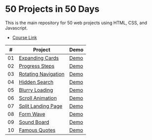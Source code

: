 # 50 Projects in 50 Days
 This is the main repository for 50 web projects using HTML, CSS, and Javascript.
 
 * [Course Link](https://www.udemy.com/course/50-projects-50-days/)
 
 | #  | Project                      | Demo |
 |----|------------------------------|------|
 | 01 | [Expanding Cards](https://github.com/quoclnh/50-projects-50-days/tree/main/Day%2001%20-%20Expanding%20Cards) | [Demo](https://quoclnh.github.io/50-projects-50-days/Day%2001%20-%20Expanding%20Cards/index.html) |
 | 02 | [Progress Steps](https://github.com/quoclnh/50-projects-50-days/tree/main/Day%2002%20-%20Progress%20Steps) | [Demo](https://quoclnh.github.io/50-projects-50-days/Day%2002%20-%20Progress%20Steps/index.html) |
 | 03 | [Rotating Navigation](https://github.com/quoclnh/50-projects-50-days/tree/main/Day%2003%20-%20Rotating%20Navigation) | [Demo](https://quoclnh.github.io/50-projects-50-days/Day%2003%20-%20Rotating%20Navigation/index.html) |
 | 04 | [Hidden Search](https://github.com/quoclnh/50-projects-50-days/tree/main/Day%2004%20-%20Hidden%20Search) | [Demo](https://quoclnh.github.io/50-projects-50-days/Day%2004%20-%20Hidden%20Search/index.html) |
 | 05 | [Blurry Loading](https://github.com/quoclnh/50-projects-50-days/tree/main/Day%2005%20-%20Blurry%20Loading) | [Demo](https://quoclnh.github.io/50-projects-50-days/Day%2005%20-%20Blurry%20Loading/index.html) |
 | 06 | [Scroll Animation](https://github.com/quoclnh/50-projects-50-days/tree/main/Day%2006%20-%20Scroll%20Animation) | [Demo](https://quoclnh.github.io/50-projects-50-days/Day%2006%20-%20Scroll%20Animation/index.html) |
 | 07 | [Split Landing Page](https://github.com/quoclnh/50-projects-50-days/tree/main/Day%2007%20-%20Split%20Landing%20Page) | [Demo](https://quoclnh.github.io/50-projects-50-days/Day%2007%20-%20Split%20Landing%20Page/index.html) |
 | 08 | [Form Wave](https://github.com/quoclnh/50-projects-50-days/tree/main/Day%2008%20-%20Form%20Wave) | [Demo](https://quoclnh.github.io/50-projects-50-days/Day%2008%20-%20Form%20Wave/index.html) |
 | 09 | [Sound Board](https://github.com/quoclnh/50-projects-50-days/tree/main/Day%2009%20-%20Sound%20Board) | [Demo](https://quoclnh.github.io/50-projects-50-days/Day%2009%20-%20Sound%20Board/index.html) |
 | 10 | [Famous Quotes](https://github.com/quoclnh/50-projects-50-days/tree/main/Day%2010%20-%20Famous%20Quotes) | [Demo](https://quoclnh.github.io/50-projects-50-days/Day%2010%20-%20Famous%20Quotes/index.html) |
